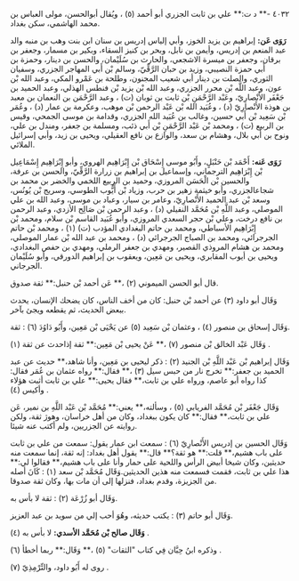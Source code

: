 ٤٠٣٢ -** د ت:** علي بن ثابت الجزري أبو أحمد (٥) ، ويُقال أبوالحسن، مولى العباس بن محمد الهاشمي، سكن بغداد.

**رَوَى عَن:** إبراهيم بن يزيد الخوز، وأبي إلياس إدريس بن سنان ابن بنت وهب بن منبه والد عبد المنعم بن إدريس، وأيمن بن نابل، وبحر بن كنيز السقاء، وبكير بن مسمار، وجعفر بن برقان، وجعفر بن ميسرة الاشجعي، والحارث بن سُلَيْمان، والحسن بن دينار، وحمزة بن أَبي حمزة النصيبي، وزيد بن حبان الرَّقِّيّ، وسالم بْن أَبي المهاجر الجزري، وسفيان الثوري، والصلت بن دينار أبي شعيب المجنون، وطلحة بن عَمْرو المكي، وعبد الله بْن عون، وعبد اللَّه بْن محرر الجزري، وعبد الله بْن يزيد بْن فنطس الهذلي، وعبد الحميد بن جَعْفَر الأَنْصارِيّ، وعَبْد الرَّحْمَنِ بْن ثابت بن ثوبان (ت) ، وعبد الرَّحْمَن بن النعمان بن معبد بن هوذة الأَنْصارِيّ (د) ، وعُبَيد الله بْن عَبْد الرحمن بْن موهب، وعكرمة بن عمار (د) ، وعُمَر بْن سَعِيد بْن أَبي حسين، وغالب بن عُبَيد الله الجزري، وقدامة بن موسى الجمحي، وقيس بن الربيع (ت) ، ومحمد بْن عَبْد الرَّحْمَنِ بْن أَبي ذئب، ومسلمة بن جعفر، ومندل بن علي، ونوح بن أَبي بلال، وهشام بن سعد، والوازع بن نافع العقيلي، ويحيى بن زيد، وأبي إسرائيل الملائي.

**رَوَى عَنه:** أَحْمَد بْن حَنْبَلٍ، وأَبُو موسى إِسْحَاق بْن إِبْرَاهِيم الهروي، وأبو إِبْرَاهِيم إِسْمَاعِيل بْن إِبْرَاهِيم الترجماني، وإسماعيل بن إبراهيم بن زرارة الرَّقِّيّ، والحسن بن عرفة، والحسين بْن الْحَسَن المروزي، وحميد بن الربيع اللخمي والخضر بن محمد بن شجاعالجزري، وأبو خيثمة زهير بن حرب، وزياد بْن أَيُّوب الطوسي، وسريج بْن يُونُس، وسعد بْن عبد الحميد الأَنْصارِيّ، وعامر بن سيار، وعباد بن موسى، وعبد الله بن علي الموصلي، وعبد اللَّهِ بْن مُحَمَّد النفيلي (د) ، وعبد الرحمن بْن صَالِح الأزدي، وعبد الرحمن بن نافع درخت، وعلي بْن حجر السعدي المروزي، وأبو عُبَيد القاسم بْن سلام، ومحمد بْن إِبْرَاهِيم الأسباطي، ومحمد بن حاتم البغدادي المؤدب (ت) (١) ، ومحمد بْن حاتم الجرجرائي، ومحمد بن الصباج الجرجرائي (د) ، ومحمد بن عبد الله بْن عمار الموصلي، ومحمد بن هشام المروذي القصير، ومهدي بن جعفر الرملي، ومهدي بن حفص البغدادي، ويحيى بن أيوب المقابري، ويحيى بن مَعِين، ويعقوب بن إبراهيم الدورقي، وأبو سُلَيْمان الجرجاني.

قال أبو الحسن الميموني (٢) ،** عَن أحمد بْن حنبل:** ثقة صدوق.

وَقَال أبو داود (٣) عن أحمد بْن حنبل: كان من أخف الناس، كان يضحك الإنسان، يحدث ببعض الحديث، ثم يقطعه ويجئ بآخر.

وَقَال إسحاق بن منصور (٤) ، وعثمان بْن سَعِيد (٥) عن يَحْيَى بْن مَعِين، وأَبُو دَاوُدَ (٦) : ثقة.

وَقَال عَبْد الخالق بْن منصور (٧) ،** عَنْ يحيى بْن مَعِين:** ثقة إذاحدث عن ثقة (١) .

وَقَال إبراهيم بْن عَبْد اللَّهِ بْن الجنيد (٢) : ذكر ليحيى بن مَعِين، وأنا شاهد،** حديث عن عبد الحميد بن جعفر:** تخرج نار من حبس سيل (٣) ،** فقال:** رواه عثمان بن عُمَر فقال: كذا رواه أبو عاصم، ورواه علي بن ثابت،** فقال يحيى:** علي بن ثابت أثبت هؤلاء وأكيس (٤) .

وَقَال جَعْفَر بْن مُحَمَّد الفريابي (٥) ، وسألته،** يعني:** مُحَمَّد بْن عَبْد اللَّهِ بن نمير، عَن علي بن ثابت،** فقال:** كان يكون ببغداد، وكان من أهل خراسان، وهوژ ثقة، ولكن روايته عن الجزريين، ولم أكتب عنه شيئا.

وَقَال الحسين بن إدريس الأَنْصارِيّ (٦) : سمعت ابن عمار يقول: سمعت من علي بن ثابت على باب هشيم،** قلت:** هو ثقة؟** قال:** يقول أهل بغداد: إنه ثقة، إنما سمعت منه حديثين، وكان شيخا أبيض الرأس واللحية على حمار وأنا على باب هشيم،** فقالوا لي:** هذا علي بن ثابت، فقمت فسمعت منه هذين الحديثين.وَقَال مُحَمَّد بْن سعد (١) : كَانَ أصله من الجزيزة، وقدم بغداد، فنزلها إلى أن مات بها، وكان ثقة صدوقا.

وَقَال أبو زُرْعَة (٢) : ثقة لا بأس به.

وَقَال أبو حاتم (٣) : يكتب حديثه، وهُوَ أحب إلي من سويد بن عبد العزيز.

**وَقَال صالح بْن مُحَمَّد الأسدي:** لا بأس به (٤) .

وذكره ابنُ حِبَّان فِي كتاب "الثقات" (٥) ،** وَقَال:** ربما أخطأ (٦) .

روى له أَبُو داود، والتِّرْمِذِيّ (٧) .